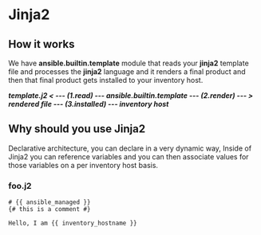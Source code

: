 # Jinja2
## How it works
We have **ansible.builtin.template** module that reads your **jinja2** template file and processes the **jinja2** language and it renders a final product and then that final product gets installed to your inventory host.

***template.j2 < --- (1.read) --- ansible.builtin.template --- (2.render) --- > rendered file --- (3.installed) --- inventory host***

## Why should you use Jinja2
Declarative architecture, you can declare in a very dynamic way, Inside of Jinja2 you can reference variables and you can then associate values for those variables on a per inventory host basis.

### foo.j2
```
# {{ ansible_managed }}
{# this is a comment #}

Hello, I am {{ inventory_hostname }}
```
